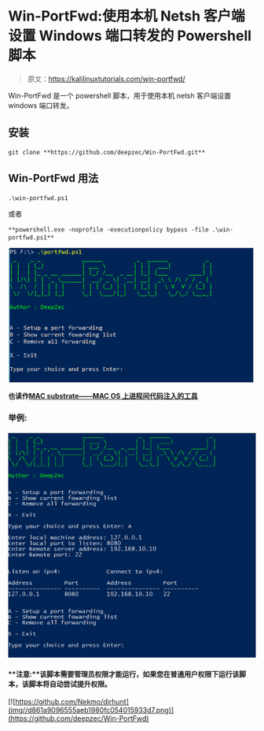 # Win-PortFwd:使用本机 Netsh 客户端设置 Windows 端口转发的 Powershell 脚本

> 原文：<https://kalilinuxtutorials.com/win-portfwd/>

Win-PortFwd 是一个 powershell 脚本，用于使用本机 netsh 客户端设置 windows 端口转发。

## **安装**

```
git clone **https://github.com/deepzec/Win-PortFwd.git**
```

## **Win-PortFwd 用法**

```
.\win-portfwd.ps1
```

或者

```
**powershell.exe -noprofile -executionpolicy bypass -file .\win-portfwd.ps1**
```

![](img//c04f3e5e4628ef18cad5fd88775ea910.png)

**也读作[MAC substrate——MAC OS 上进程间代码注入的工具](https://kalilinuxtutorials.com/macsubstrate-macos/)**

### **举例:**

![](img//00bcf77c44dc4ac2ecd2f8d06f3e549e.png)

#### **注意:**该脚本需要管理员权限才能运行，如果您在普通用户权限下运行该脚本，该脚本将自动尝试提升权限。

[![https://github.com/Nekmo/dirhunt](img//d861a9096555aeb1980fc054015933d7.png)](https://github.com/deepzec/Win-PortFwd)